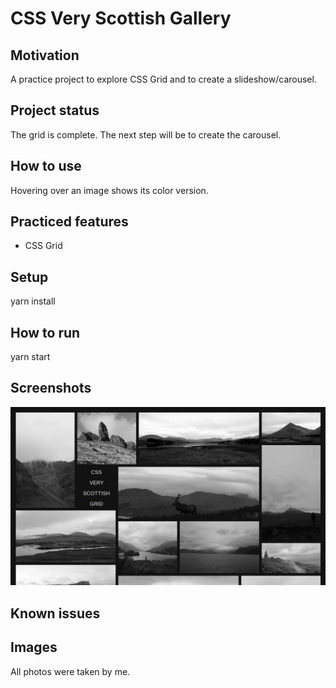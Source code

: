 # CSS Very Scottish Gallery

## Motivation
A practice project to explore CSS Grid and to create a slideshow/carousel.

## Project status
The grid is complete.
The next step will be to create the carousel.

## How to use
Hovering over an image shows its color version.

## Practiced features
- CSS Grid

## Setup
yarn install

## How to run
yarn start

## Screenshots
![alt text](./screenshots/home.jpeg?raw=true)

## Known issues

## Images
All photos were taken by me.